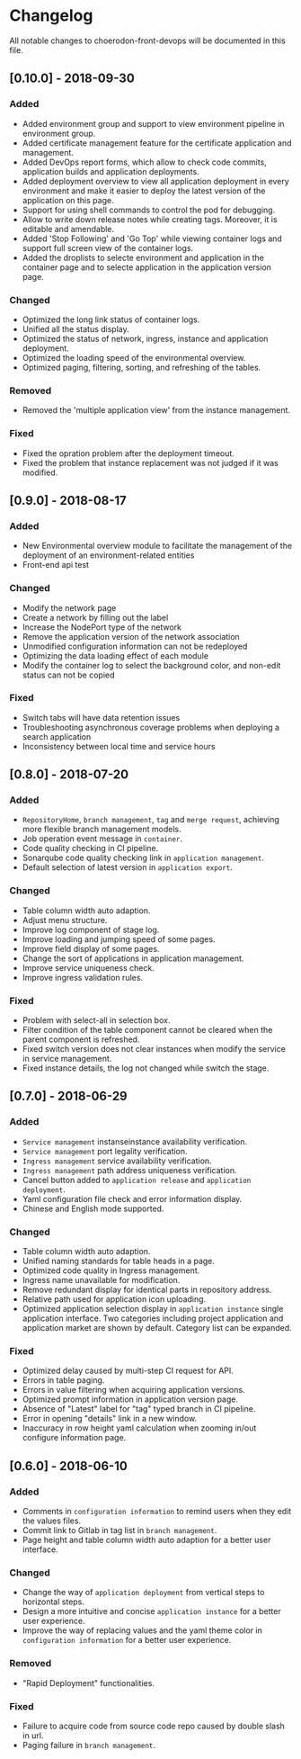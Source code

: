 # Changelog
All notable changes to choerodon-front-devops will be documented in this file.

## [0.10.0] - 2018-09-30
### Added
- Added environment group and support to view environment pipeline in environment group.
- Added certificate management feature for the certificate application and management.
- Added DevOps report forms, which allow to check code commits, application builds and application deployments.
- Added deployment overview to view all application deployment in every environment and make it easier to deploy the latest version of the application on this page.
- Support for using shell commands to control the pod for debugging.
- Allow to write down release notes while creating tags. Moreover, it is editable and amendable.
- Added 'Stop Following' and 'Go Top' while viewing container logs and support full screen view of the container logs.
- Added the droplists to selecte environment and application in the  container page and to  selecte application in the application version page.

### Changed
- Optimized the long link status of container logs.
- Unified all the status display.
- Optimized the status of network, ingress, instance and application deployment.
- Optimized the loading speed of the environmental overview.
- Optimized paging, filtering, sorting, and refreshing of the tables.

### Removed
- Removed the 'multiple application view' from the instance management.

### Fixed
- Fixed the opration problem after the deployment timeout.
- Fixed the problem that  instance replacement was not judged if it was modified.

## [0.9.0] - 2018-08-17
### Added
- New Environmental overview module to facilitate the management of the deployment of an environment-related entities
- Front-end api test

### Changed
- Modify the network page
- Create a network by filling out the label
- Increase the NodePort type of the network
- Remove the application version of the network association
- Unmodified configuration information can not be redeployed
- Optimizing the data loading effect of each module
- Modify the container log to select the background color, and non-edit status can not be copied

### Fixed
- Switch tabs will have data retention issues
- Troubleshooting asynchronous coverage problems when deploying a search application
- Inconsistency between local time and service hours

## [0.8.0] - 2018-07-20
### Added
- `RepositoryHome`, `branch management`, `tag` and `merge request`, achieving more flexible branch management models.
- Job operation event message in `container`. 
- Code quality checking in CI pipeline.
- Sonarqube code quality checking link in `application management`.
- Default selection of latest version in `application export`.

### Changed
- Table column width auto adaption.
- Adjust menu structure. 
- Improve log component of stage log.
- Improve loading and jumping speed of some pages.
- Improve field display of some pages.
- Change the sort of applications in application management.
- Improve service uniqueness check.
- Improve ingress validation rules.

### Fixed
- Problem with select-all in selection box.
- Filter condition of the table component cannot be cleared when the parent component is refreshed.
- Fixed switch version does not clear instances when modify the service in service management.
- Fixed instance details, the log not changed while switch the stage.

## [0.7.0] - 2018-06-29
### Added
- `Service management` instanseinstance availability verification.
- `Service management` port legality verification.
- `Ingress management` service availability verification.
- `Ingress management` path address uniqueness verification.
- Cancel button added to `application release` and `application deployment`.
- Yaml configuration file check and error information display.
- Chinese and English mode supported.

### Changed
- Table column width auto adaption.
- Unified naming standards for table heads in a page.
- Optimized code quality in Ingress management.
- Ingress name unavailable for modification.
- Remove redundant display for identical parts in repository address.
- Relative path used for application icon uploading.
- Optimized application selection display in `application instance` single application interface. Two categories including project application and application market are shown by default. Category list can be expanded.

### Fixed
- Optimized delay caused by multi-step CI request for API.
- Errors in table paging.
- Errors in value filtering when acquiring application versions.
- Optimized prompt information in application version page.
- Absence of "Latest" label for "tag" typed branch in CI pipeline.
- Error in opening "details" link in a new window.
- Inaccuracy in row height yaml calculation when zooming in/out configure information page.

## [0.6.0] - 2018-06-10
### Added
- Comments in `configuration information` to remind users when they edit the values files. 
- Commit link to Gitlab in tag list in `branch management`.
- Page height and table column width auto adaption for a better user interface. 

### Changed
- Change the way of `application deployment` from vertical steps to horizontal steps.
- Design a more intuitive and concise `application instance` for a better user experience.
- Improve the way of replacing values and the yaml theme color in `configuration information` for a better user experience.

### Removed
- "Rapid Deployment" functionalities.

### Fixed
- Failure to acquire code from source code repo caused by double slash in url. 
- Paging failure in `branch management`.